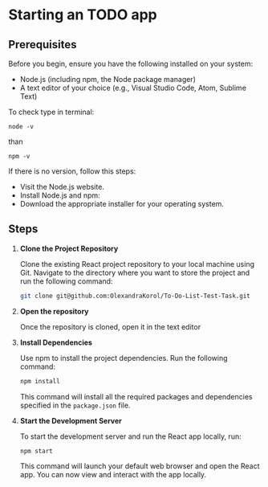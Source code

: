 
# Starting an TODO app 

## Prerequisites

Before you begin, ensure you have the following installed on your system:

- Node.js (including npm, the Node package manager)
- A text editor of your choice (e.g., Visual Studio Code, Atom, Sublime Text)

To check type in terminal:

  ```
  node -v
  ```

than

  ```
  npm -v
  ```

If there is no version, follow this steps:

- Visit the Node.js website.
- Install Node.js and npm:
- Download the appropriate installer for your operating system.


## Steps

1. **Clone the Project Repository**

   Clone the existing React project repository to your local machine using Git. Navigate to the directory where you want to store the project and run the following command:

   ```bash
   git clone git@github.com:OlexandraKorol/To-Do-List-Test-Task.git
   ```


2. **Open the repository**

   Once the repository is cloned, open it in the text editor


3. **Install Dependencies**

   Use npm to install the project dependencies. Run the following command:

   ```bash
   npm install
   ```

   This command will install all the required packages and dependencies specified in the `package.json` file.

4. **Start the Development Server**

   To start the development server and run the React app locally, run:

   ```bash
   npm start
   ```

   This command will launch your default web browser and open the React app. You can now view and interact with the app locally.
